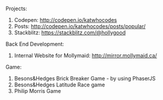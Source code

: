 Projects:

1. Codepen: http://codepen.io/katwhocodes 
2. Posts: http://codepen.io/katwhocodes/posts/popular/ 
3. Stackblitz: https://stackblitz.com/@hollygood

Back End Development:

1. Internal Website for Mollymaid: http://mirror.mollymaid.ca/

Game: 

1. Besons&Hedges Brick Breaker Game - by using PhaserJS
2. Besons&Hedges Latitude Race game
3. Philip Morris Game
